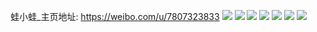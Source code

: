 蛙小蛙_主页地址: https://weibo.com/u/7807323833 
![](https://wx4.sinaimg.cn/mw2000/008wmJzXly1h95k2rxzn7j30u0140127.jpg) 
![](https://wx4.sinaimg.cn/mw2000/008wmJzXly1h95k2qy4epj30u014046z.jpg) 
![](https://wx4.sinaimg.cn/mw2000/008wmJzXly1h94eervd48j30sf11xq9y.jpg) 
![](https://wx4.sinaimg.cn/mw2000/008wmJzXly1h94eevdc3rj30u00u0dlz.jpg) 
![](https://wx4.sinaimg.cn/mw2000/008wmJzXly1h91d6p11epj30u01407f2.jpg) 
![](https://wx4.sinaimg.cn/mw2000/008wmJzXly1h91d6nyi6kj30u013zqcp.jpg) 
![](https://wx4.sinaimg.cn/mw2000/008wmJzXly1h8zqauazd5j30p90p942g.jpg) 
